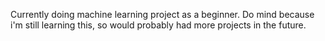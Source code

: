 Currently doing machine learning project as a beginner. 
Do mind because i'm still learning this, so would probably had more projects in the future.

